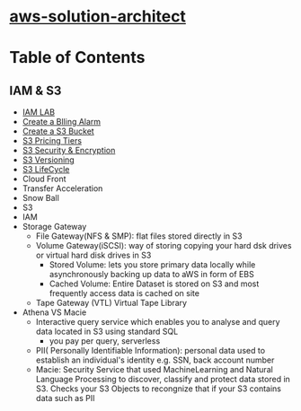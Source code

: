 # [aws-solution-architect](https://aws.amazon.com/certification/certification-prep/)

# Table of Contents

## IAM & S3
  * [IAM LAB](https://github.com/jawad1989/aws-solution-architect/tree/master/IAM%26S3)
  * [Create a Blling Alarm](https://github.com/jawad1989/aws-solution-architect/blob/master/IAM%26S3/Create-Billing-Alaram.md)
  * [Create a S3 Bucket](https://github.com/jawad1989/aws-solution-architect/blob/master/IAM&S3/Create-S3-Bucket.md)
  * [S3 Pricing Tiers](https://github.com/jawad1989/aws-solution-architect/blob/master/IAM&S3/S3-Pricing-Tiers.md)
  * [S3 Security & Encryption](https://github.com/jawad1989/aws-solution-architect/blob/master/IAM%26S3/S3-Security.md)
  * [S3 Versioning](https://github.com/jawad1989/aws-solution-architect/blob/master/IAM%26S3/S3-Versioning.md)
  * [S3 LifeCycle](https://github.com/jawad1989/aws-solution-architect/blob/master/IAM%26S3/S3-Lifecycle.md)
  * Cloud Front
  * Transfer Acceleration
  * Snow Ball
  * S3
  * IAM 
  * Storage Gateway
     * File Gateway(NFS & SMP):  flat files stored directly in S3
     * Volume Gateway(iSCSI): way of storing copying your hard dsk drives or virtual hard disk drives in S3
       * Stored Volume: lets you store primary data locally while asynchronously backing up data to aWS in form of EBS
       * Cached Volume: Entire Dataset is stored on S3 and most frequently access data is cached on site
     * Tape Gateway (VTL) Virtual Tape Library
  * Athena VS Macie
    * Interactive query service which enables you to analyse and query data located in S3 using standard SQL
       * you pay per query, serverless
    * PII( Personally Identifiable Information): personal data used to establish an individual's identity e.g. SSN, back account number
    * Macie: Security Service that used MachineLearning and Natural Language Processing to discover, classify and protect data stored in S3. Checks your S3 Objects to recongnize that if your S3 contains data such as PII  
  
   
